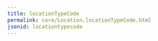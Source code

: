 ```yaml
---
title: locationTypeCode
permalink: core/Location.locationTypeCode.html
jsonid: locationtypecode
---
```

